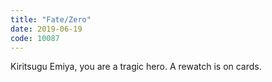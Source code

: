 ```yaml
---
title: "Fate/Zero"
date: 2019-06-19
code: 10087
---
```

Kiritsugu Emiya, you are a tragic hero. A rewatch is on cards.